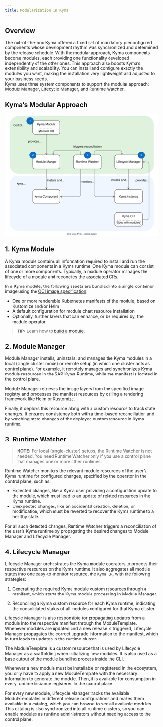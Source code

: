 ```yaml
---
title: Modularization in Kyma
---
```


## Overview

The out-of-the-box Kyma offered a fixed set of mandatory preconfigured components whose development rhythm was synchronized and determined by the release schedule. With the modular approach, Kyma components become modules, each providing one functionality developed independently of the other ones. This approach also boosts Kyma’s extensibility and scalability. You can install and configure exactly the modules you want, making the installation very lightweight and adjusted to your business needs.  
Kyma uses three system components to support the modular approach: Module Manager, Lifecycle Manager, and Runtime Watcher.

## Kyma’s Modular Approach

![](assets/modular_approach.svg)

## 1. Kyma Module

A Kyma module contains all information required to install and run the associated components in a Kyma runtime. One Kyma module can consist of one or more components.
Typically, a module operator manages the lifecycle of a module and reconciles the associated CRs.

In a Kyma module, the following assets are bundled into a single container image using the [OCI image specification](https://github.com/opencontainers/image-spec):

* One or more renderable Kubernetes manifests of the module, based on Kustomize and/or Helm
* A default configuration for module chart resource installation
* Optionally, further layers that can enhance, or be required by, the module operator.

> **TIP:** Learn how to [build a module](https://github.com/kyma-project/template-operator).

## 2. Module Manager

Module Manager installs, uninstalls, and manages the Kyma modules in a local (single cluster mode) or remote setup (in which one cluster acts as control plane). For example, it remotely manages and synchronizes Kyma module resources in the SAP Kyma Runtime, while the manifest is located in the control plane.

Module Manager retrieves the image layers from the specified image registry and processes the manifest resources by calling a rendering framework like Helm or Kustomize.

Finally, it deploys this resource along with a custom resource to track state changes. It ensures consistency both with a time-based reconciliation and by watching state changes of the deployed custom resource in Kyma runtime.

## 3. Runtime Watcher

> **NOTE:** For local (single-cluster) setups, the Runtime Watcher is not needed. You need Runtime Watcher only if you use a control plane that manages one or more other runtimes.

Runtime Watcher monitors the relevant module resources of the user’s Kyma runtime for configured changes, specified by the operator in the control plane, such as:

* Expected changes, like a Kyma user providing a configuration update to the module, which must lead to an update of related resources in the Kyma runtime.
* Unexpected changes, like an accidental creation, deletion, or modification, which must be reverted to recover the Kyma runtime to a healthy state.

For all such detected changes, Runtime Watcher triggers a reconciliation of the user’s Kyma runtime by propagating the desired changes to Module Manager and Lifecycle Manager.

## 4. Lifecycle Manager

Lifecycle Manager orchestrates the Kyma module operators to process their respective resources on the Kyma runtime. It also aggregates all module states into one easy-to-monitor resource, the `Kyma CR`, with the following strategies:

1. Generating the required Kyma module custom resources through a manifest, which starts the Kyma module processing in Module Manager.

2. Reconciling a Kyma custom resource for each Kyma runtime, indicating the consolidated status of all modules configured for that Kyma cluster.

Lifecycle Manager is also responsible for propagating updates from a module into the respective manifest through the ModuleTemplate. Whenever modules are updated and a new release is triggered, Lifecycle Manager propagates the correct upgrade information to the manifest, which in turn leads to updates in the runtime cluster.

The ModuleTemplate is a custom resource that is used by Lifecycle Manager as a scaffolding when initializing new modules. It is also used as a base output of the module bundling process inside the CLI.

Whenever a new module must be installable or registered in the ecosystem, you only have to apply a new ModuleTemplate with the necessary information to generate the module. Then, it is available for consumption in every runtime instance registered in the control plane.

For every new module, Lifecycle Manager tracks the available ModuleTemplates in different release configurations and makes them available in a catalog, which you can browse to see all available modules. This catalog is also synchronized into all runtime clusters, so you can enable modules as runtime administrators without needing access to the control plane.
